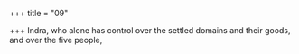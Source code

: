 +++
title = "09"

+++
Indra, who alone has control over the settled domains and their goods, and over the five people,  